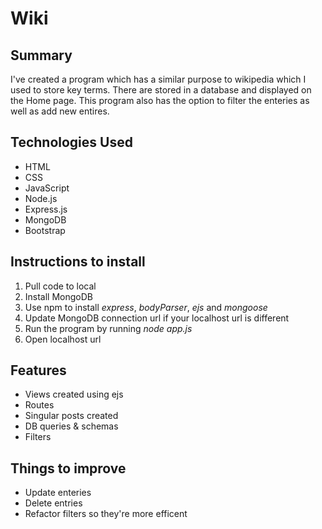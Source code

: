 # Wiki

## Summary
I've created a program which has a similar purpose to wikipedia which I used to store key terms. There are stored in a database and displayed on the Home page. This program also has the option to filter the enteries as well as add new entires.

## Technologies Used
- HTML
- CSS
- JavaScript
- Node.js
- Express.js
- MongoDB
- Bootstrap

## Instructions to install
1. Pull code to local
2. Install MongoDB
3. Use npm to install *express*, *bodyParser*, *ejs* and *mongoose*
4. Update MongoDB connection url if your localhost url is different
5. Run the program by running *node app.js*
6. Open localhost url

## Features
- Views created using ejs
- Routes
- Singular posts created
- DB queries & schemas
- Filters

## Things to improve
- Update enteries
- Delete entries
- Refactor filters so they're more efficent
